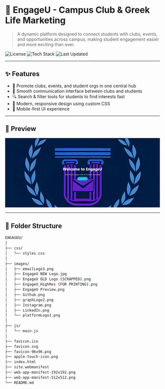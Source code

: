 # 🚀 EngageU - Campus Club & Greek Life Marketing

> A dynamic platform designed to connect students with clubs, events, and opportunities across campus, making student engagement easier and more exciting than ever.

![License](https://img.shields.io/badge/license-MIT-blue.svg)
![Tech Stack](https://img.shields.io/badge/TechStack-HTML%20%7C%20CSS%20%7C%20JavaScript-blueviolet)
![Last Updated](https://img.shields.io/badge/Last_Update-March_2025-brightgreen)

---

## ✨ Features

- 📢 Promote clubs, events, and student orgs in one central hub  
- 💬 Smooth communication interface between clubs and students  
- 🔍 Search & filter tools for students to find interests fast  
- 🎨 Modern, responsive design using custom CSS  
- 📱 Mobile-first UI experience

---

## 📸 Preview

![EngageU Preview](./images/EngageU%20Preview.png)

---

## 📂 Folder Structure

```bash
ENGAGEU/
│
├── css/
│   └── styles.css
│
├── images/
│   ├── emailLogo3.png
│   ├── EngageU NEW Logo.jpg
│   ├── EngageU OLD Logo (SCRAPPED).png
│   ├── EngageU_HighRes (FOR PRINTING).png
│   ├── EngageU Preview.png
│   ├── Github.png
│   ├── graphLogo2.png
│   ├── Instagram.png
│   ├── LinkedIn.png
│   └── platformLogo1.png
│
├── js/
│   └── main.js
│
├── favicon.ico  
├── favicon.svg  
├── favicon-96x96.png  
├── apple-touch-icon.png  
├── index.html  
├── site.webmanifest  
├── web-app-manifest-192x192.png  
├── web-app-manifest-512x512.png  
└── README.md
